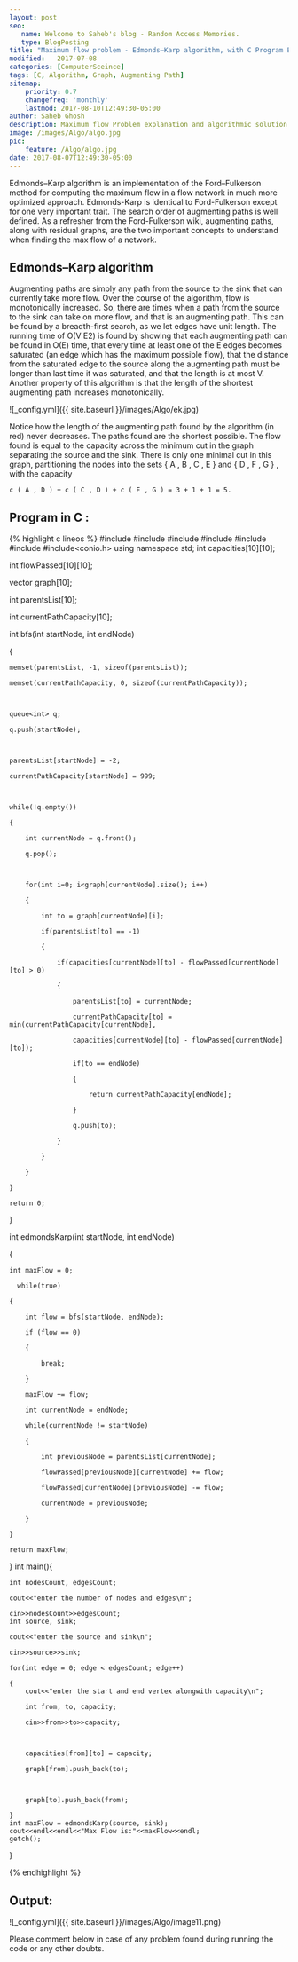 ```yaml
---
layout: post
seo:
   name: Welcome to Saheb's blog - Random Access Memories.
   type: BlogPosting
title: "Maximum flow problem - Edmonds–Karp algorithm, with C Program Example"
modified:   2017-07-08
categories: [ComputerSceince]
tags: [C, Algorithm, Graph, Augmenting Path]
sitemap:
    priority: 0.7
    changefreq: 'monthly'
    lastmod: 2017-08-10T12:49:30-05:00
author: Saheb Ghosh
description: Maximum flow Problem explanation and algorithmic solution. C Program example of Edmonds–Karp algorithm.
image: /images/Algo/algo.jpg
pic:
    feature: /Algo/algo.jpg
date: 2017-08-07T12:49:30-05:00
---
```

Edmonds–Karp algorithm is an implementation of the Ford–Fulkerson method for computing the maximum flow in a flow network in much more optimized approach.
Edmonds-Karp is identical to Ford-Fulkerson except for one very important trait. The search order of augmenting paths is well defined. As a refresher from the Ford-Fulkerson wiki, augmenting paths, along with residual graphs, are the two important concepts to understand when finding the max flow of a network.

## Edmonds–Karp algorithm
Augmenting paths are simply any path from the source to the sink that can currently take more flow. Over the course of the algorithm, flow is monotonically increased. So, there are times when a path from the source to the sink can take on more flow, and that is an augmenting path.
This can be found by a breadth-first search, as we let edges have unit length. The running time of O(V E2) is found by showing that each augmenting path can be found in O(E) time, that every time at least one of the E edges becomes saturated (an edge which has the maximum possible flow), that the distance from the saturated edge to the source along the augmenting path must be longer than last time it was saturated, and that the length is at most V. Another property of this algorithm is that the length of the shortest augmenting path increases monotonically.

![_config.yml]({{ site.baseurl }}/images/Algo/ek.jpg)

Notice how the length of the augmenting path found by the algorithm (in red) never decreases. The paths found are the shortest
possible. The flow found is equal to the capacity across the minimum cut in the graph separating the source and the sink. 
There is only one minimal cut in this graph, partitioning the nodes into the sets { A , B , C , E }  and { D , F , G } , with the capacity

    c ( A , D ) + c ( C , D ) + c ( E , G ) = 3 + 1 + 1 = 5.

## Program in C :

{% highlight c lineos %}
#include<cstdio>
#include<cstdio>
#include<queue>
#include<cstring>
#include<vector>
#include<iostream>
#include<conio.h>
using namespace std;
int capacities[10][10];

int flowPassed[10][10];

vector<int> graph[10];

int parentsList[10];       

int currentPathCapacity[10];  

 

int bfs(int startNode, int endNode)

{

    memset(parentsList, -1, sizeof(parentsList));

    memset(currentPathCapacity, 0, sizeof(currentPathCapacity));

 

    queue<int> q;

    q.push(startNode);

 

    parentsList[startNode] = -2;

    currentPathCapacity[startNode] = 999;

 

    while(!q.empty())

    {

        int currentNode = q.front();

        q.pop();

 

        for(int i=0; i<graph[currentNode].size(); i++)

        {

            int to = graph[currentNode][i];

            if(parentsList[to] == -1)

            {

                if(capacities[currentNode][to] - flowPassed[currentNode][to] > 0)

                {

                    parentsList[to] = currentNode;

                    currentPathCapacity[to] = min(currentPathCapacity[currentNode], 

                    capacities[currentNode][to] - flowPassed[currentNode][to]);

                    if(to == endNode)

                    {

                        return currentPathCapacity[endNode];

                    }

                    q.push(to);

                }

            }

        }

    }

    return 0;

}

 

int edmondsKarp(int startNode, int endNode)

{

    int maxFlow = 0;

      while(true)

    {

        int flow = bfs(startNode, endNode);

        if (flow == 0) 

        {

            break;

        }

        maxFlow += flow;

        int currentNode = endNode;

        while(currentNode != startNode)

        {

            int previousNode = parentsList[currentNode];

            flowPassed[previousNode][currentNode] += flow;

            flowPassed[currentNode][previousNode] -= flow;

            currentNode = previousNode;

        }

    }

    return maxFlow;

}
int main(){

    int nodesCount, edgesCount;

    cout<<"enter the number of nodes and edges\n";

    cin>>nodesCount>>edgesCount;
    int source, sink;

    cout<<"enter the source and sink\n";

    cin>>source>>sink;

    for(int edge = 0; edge < edgesCount; edge++)

    {
        cout<<"enter the start and end vertex alongwith capacity\n";

        int from, to, capacity;

        cin>>from>>to>>capacity;

 

        capacities[from][to] = capacity;

        graph[from].push_back(to);

 

        graph[to].push_back(from);

    }
    int maxFlow = edmondsKarp(source, sink);
    cout<<endl<<endl<<"Max Flow is:"<<maxFlow<<endl;
    getch();
}

{% endhighlight %}


## Output:


![_config.yml]({{ site.baseurl }}/images/Algo/image11.png)



Please comment below in case of any problem found during running the code or any other doubts.
